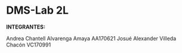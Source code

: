 # DMS-Lab 2L

<b>INTEGRANTES:</b>

Andrea Chantell Alvarenga Amaya   AA170621
Josué Alexander Villeda Chacón    VC170991
